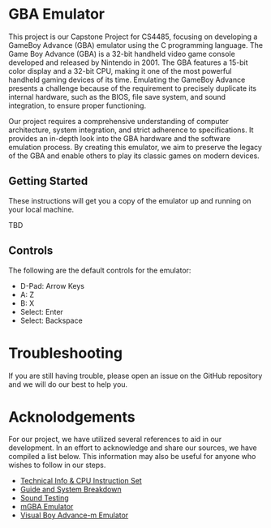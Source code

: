 # GBA Emulator
This project is our Capstone Project for CS4485, focusing on developing a GameBoy Advance (GBA) emulator using the C programming language. The Game Boy Advance (GBA) is a 32-bit handheld video game console developed and released by Nintendo in 2001. The GBA features a 15-bit color display and a 32-bit CPU, making it one of the most powerful handheld gaming devices of its time. Emulating the GameBoy Advance presents a challenge because of the requirement to precisely duplicate its internal hardware, such as the BIOS, file save system, and sound integration, to ensure proper functioning.

Our project requires a comprehensive understanding of computer architecture, system integration, and strict adherence to specifications. It provides an in-depth look into the GBA hardware and the software emulation process. By creating this emulator, we aim to preserve the legacy of the GBA and enable others to play its classic games on modern devices.

## Getting Started
These instructions will get you a copy of the emulator up and running on your local machine.

TBD

## Controls
The following are the default controls for the emulator:
- D-Pad: Arrow Keys
- A: Z
- B: X
- Select: Enter
- Select: Backspace

# Troubleshooting
If you are still having trouble, please open an issue on the GitHub repository and we will do our best to help you.


# Acknolodgements
For our project, we have utilized several references to aid in our development. In an effort to acknowledge and share our sources, we have compiled a list below. This information may also be useful for anyone who wishes to follow in our steps.
- [Technical Info & CPU Instruction Set](https://problemkaputt.de/gbatek.htm)
- [Guide and System Breakdown](https://www.coranac.com/tonc/text/)
- [Sound Testing](http://belogic.com/gba)
- [mGBA Emulator](https://github.com/mgba-emu/mgba)
- [Visual Boy Advance-m Emulator](https://github.com/visualboyadvance-m/visualboyadvance-m)
